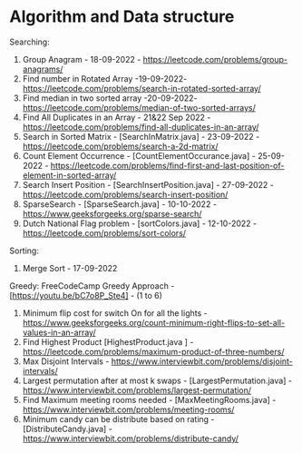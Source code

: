 # Algorithm and Data structure 

Searching:
  1. Group Anagram - 18-09-2022 - https://leetcode.com/problems/group-anagrams/
  2. Find number in Rotated Array -19-09-2022- https://leetcode.com/problems/search-in-rotated-sorted-array/
  3. Find median in two sorted array -20-09-2022- https://leetcode.com/problems/median-of-two-sorted-arrays/
  4. Find All Duplicates in an Array - 21&22 Sep 2022 - https://leetcode.com/problems/find-all-duplicates-in-an-array/
  5. Search in Sorted Matrix - [SearchInMatrix.java] - 23-09-2022 - https://leetcode.com/problems/search-a-2d-matrix/ 
  6. Count Element Occurrence - [CountElementOccurance.java] - 25-09-2022 - https://leetcode.com/problems/find-first-and-last-position-of-element-in-sorted-array/
  7. Search Insert Position - [SearchInsertPosition.java] - 27-09-2022 - https://leetcode.com/problems/search-insert-position/
  8. SparseSearch - [SparseSearch.java] - 10-10-2022 - https://www.geeksforgeeks.org/sparse-search/
  9. Dutch National Flag problem - [sortColors.java] - 12-10-2022 - https://leetcode.com/problems/sort-colors/
  
Sorting:
  1. Merge Sort - 17-09-2022

Greedy:
    FreeCodeCamp Greedy Approach - [https://youtu.be/bC7o8P_Ste4] - (1 to 6)

  1. Minimum flip cost for switch On for all the lights - https://www.geeksforgeeks.org/count-minimum-right-flips-to-set-all-values-in-an-array/
  2. Find Highest Product [HighestProduct.java ] - https://leetcode.com/problems/maximum-product-of-three-numbers/
  3. Max Disjoint Intervals - https://www.interviewbit.com/problems/disjoint-intervals/
  4. Largest permutation after at most k swaps - [LargestPermutation.java] - https://www.interviewbit.com/problems/largest-permutation/
  5. Find Maximum meeting rooms needed - [MaxMeetingRooms.java] - https://www.interviewbit.com/problems/meeting-rooms/
  6. Minimum candy can be distribute based on rating - [DistributeCandy.java] - https://www.interviewbit.com/problems/distribute-candy/
 

